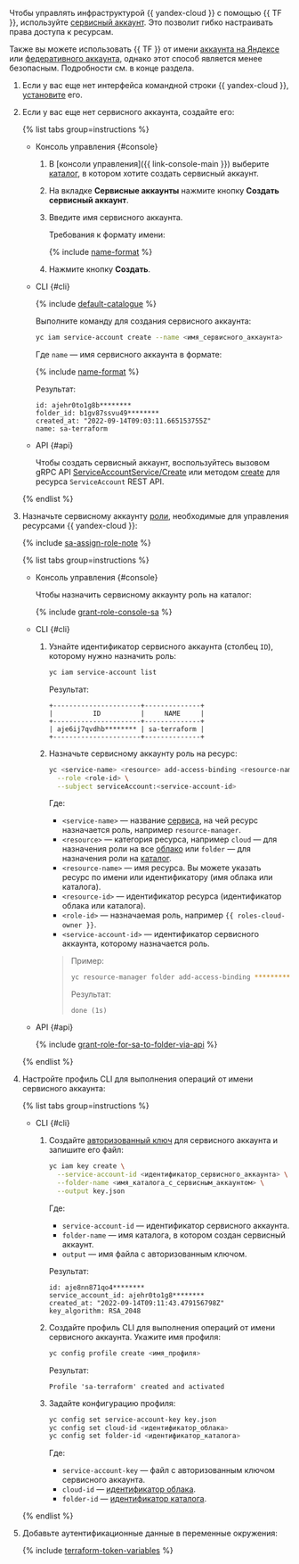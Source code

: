 Чтобы управлять инфраструктурой {{ yandex-cloud }} с помощью {{ TF }}, используйте [сервисный аккаунт](../../iam/concepts/users/service-accounts.md). Это позволит гибко настраивать права доступа к ресурсам.

Также вы можете использовать {{ TF }} от имени [аккаунта на Яндексе](../../iam/concepts/users/accounts.md#passport) или [федеративного аккаунта](../../iam/concepts/users/accounts.md#saml-federation), однако этот способ является менее безопасным. Подробности см. в конце раздела.
1. Если у вас еще нет интерфейса командной строки {{ yandex-cloud }}, [установите](../../cli/quickstart.md#install) его.
1. Если у вас еще нет сервисного аккаунта, создайте его:

   {% list tabs group=instructions %}

   - Консоль управления {#console}

     1. В [консоли управления]({{ link-console-main }}) выберите [каталог](../../resource-manager/concepts/resources-hierarchy.md#folder), в котором хотите создать сервисный аккаунт.
     1. На вкладке **Сервисные аккаунты** нажмите кнопку **Создать сервисный аккаунт**.
     1. Введите имя сервисного аккаунта.

        Требования к формату имени:

        {% include [name-format](../../_includes/name-format.md) %}

     1. Нажмите кнопку **Создать**.

   - CLI {#cli}

     {% include [default-catalogue](../../_includes/default-catalogue.md) %}

     Выполните команду для создания сервисного аккаунта:

     ```bash
     yc iam service-account create --name <имя_сервисного_аккаунта>
     ```

     Где `name` — имя сервисного аккаунта в формате:

     {% include [name-format](../../_includes/name-format.md) %}

     Результат:

     ```text
     id: ajehr0to1g8b********
     folder_id: b1gv87ssvu49********
     created_at: "2022-09-14T09:03:11.665153755Z"
     name: sa-terraform
     ```

   - API {#api}

     Чтобы создать сервисный аккаунт, воспользуйтесь вызовом gRPC API [ServiceAccountService/Create](../../iam/api-ref/grpc/service_account_service.md#Create) или методом [create](../../iam/api-ref/ServiceAccount/create.md) для ресурса `ServiceAccount` REST API.

    {% endlist %}

1. Назначьте сервисному аккаунту [роли](../../iam/concepts/access-control/roles.md), необходимые для управления ресурсами {{ yandex-cloud }}:

   {% include [sa-assign-role-note](../../_includes/sa-assign-role-note.md) %}

   {% list tabs group=instructions %}

   - Консоль управления {#console}

     Чтобы назначить сервисному аккаунту роль на каталог:

     {% include [grant-role-console-sa](../../_includes/grant-role-console-sa.md) %}

   - CLI {#cli}

     1. Узнайте идентификатор сервисного аккаунта (столбец `ID`), которому нужно назначить роль:

        ```bash
        yc iam service-account list
        ```

        Результат:

        ```text
        +----------------------+--------------+
        |          ID          |     NAME     |
        +----------------------+--------------+
        | aje6ij7qvdhb******** | sa-terraform |
        +----------------------+--------------+
        ```

     1. Назначьте сервисному аккаунту роль на ресурс:

        ```bash
        yc <service-name> <resource> add-access-binding <resource-name>|<resource-id> \
          --role <role-id> \
          --subject serviceAccount:<service-account-id>
        ```

        Где:
        * `<service-name>` — название [сервиса](../../cli/cli-ref/index.md#service-manage), на чей ресурс назначается роль, например `resource-manager`.
        * `<resource>` — категория ресурса, например `cloud` — для назначения роли на все [облако](../../resource-manager/concepts/resources-hierarchy.md#cloud) или `folder` — для назначения роли на [каталог](../../resource-manager/concepts/resources-hierarchy.md#folder).
        * `<resource-name>` — имя ресурса. Вы можете указать ресурс по имени или идентификатору (имя облака или каталога).
        * `<resource-id>` — идентификатор ресурса (идентификатор облака или каталога).
        * `<role-id>` — назначаемая роль, например `{{ roles-cloud-owner }}`.
        * `<service-account-id>` — идентификатор сервисного аккаунта, которому назначается роль.

        >Пример:
        > 
        >```bash
        >yc resource-manager folder add-access-binding **********9n9hi2qu --role editor --subject serviceAccount:**********qhi2qu
        >```
        >
        >Результат:
        >
        >```text
        >done (1s)
        >```

   - API {#api}

     {% include [grant-role-for-sa-to-folder-via-api](../../_includes/iam/grant-role-for-sa-to-folder-via-api.md) %}

   {% endlist %}

1. Настройте профиль CLI для выполнения операций от имени сервисного аккаунта:

   {% list tabs group=instructions %}

   - CLI {#cli}

     1. Создайте [авторизованный ключ](../../iam/concepts/authorization/key.md) для сервисного аккаунта и запишите его файл:

        ```bash
        yc iam key create \
          --service-account-id <идентификатор_сервисного_аккаунта> \
          --folder-name <имя_каталога_с_сервисным_аккаунтом> \
          --output key.json
        ```

        Где:
        * `service-account-id` — идентификатор сервисного аккаунта.
        * `folder-name` — имя каталога, в котором создан сервисный аккаунт.
        * `output` — имя файла с авторизованным ключом.

        Результат:

        ```text
        id: aje8nn871qo4********
        service_account_id: ajehr0to1g8********
        created_at: "2022-09-14T09:11:43.479156798Z"
        key_algorithm: RSA_2048
        ```

     1. Создайте профиль CLI для выполнения операций от имени сервисного аккаунта. Укажите имя профиля:

        ```bash
        yc config profile create <имя_профиля>
        ```

        Результат:

        ```text
        Profile 'sa-terraform' created and activated
        ```

     1. Задайте конфигурацию профиля:

        
        ```bash
        yc config set service-account-key key.json
        yc config set cloud-id <идентификатор_облака>
        yc config set folder-id <идентификатор_каталога>
        ```



        Где:
        * `service-account-key` — файл с авторизованным ключом сервисного аккаунта.
        * `cloud-id` — [идентификатор облака](../../resource-manager/operations/cloud/get-id.md).
        * `folder-id` — [идентификатор каталога](../../resource-manager/operations/folder/get-id.md).

   {% endlist %}

1. Добавьте аутентификационные данные в переменные окружения:

   {% include [terraform-token-variables](../../_includes/terraform-token-variables.md) %}